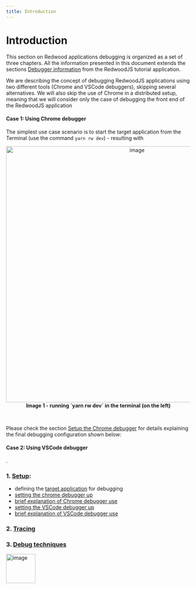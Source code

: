 ```yaml
---
title: Introduction
---
```


# Introduction

This section on Redwood applications debugging is organized as a set of three chapters. All the information presented in this document extends the sections [Debugger information](https://redwoodjs.com/docs/project-configuration-dev-test-build#debugger-configuration) from the RedwoodJS tutorial application.

We are describing the concept of debugging RedwoodJS applications using two different tools (Chrome and VSCode debuggers), skipping several alternatives. We will also skip the use of Chrome in a distributed setup, meaning that we will consider only the case of debugging the front end of the RedwoodJS application

#### Case 1: Using Chrome debugger
The simplest use case scenario is to start the target application from the Terminal (use the command `yarn rw dev`) - resulting with

  <p align="center">
  <img width="700" alt="image" src="https://user-images.githubusercontent.com/2712405/196008009-7aa88b67-0470-46ef-a7b6-a0167cda06bc.png"/>
  <br/>
  <b>Image 1 - running `yarn rw dev` in the terminal (on the left)</b>
  </p>
  <br/>

Please check the section [Setup the Chrome debugger](https://rw-community.org/app%20management/debugging/setup#2-setup-the-chrome-debugger) for details explaining the final debugging configuration shown below:

#### Case 2: Using VSCode debugger

.

### 1. [Setup](https://rw-community.org/app%20management/debugging/setup):

- defining the [target application](https://rw-community.org/app%20management/debugging/setup/#1-prepare-the-debugging-target) for debugging
- [setting the chrome debugger up](https://rw-community.org/app%20management/debugging/setup/#2-setup-the-chrome-debugger)
- [brief explanation of Chrome debugger use](https://rw-community.org/app%20management/debugging/setup/#3-example-of-use)
- [setting the VSCode debugger up](https://rw-community.org/app%20management/debugging/setup/#4-setup-visual-studio-code-debugger)
- [brief explanation of VSCode debugger use](https://rw-community.org/app%20management/debugging/setup/#4-setup-visual-studio-code-debugger)

### 2. [Tracing](https://rw-community.org/app%20management/debugging/tracing-code)

### 3. [Debug techniques](https://rw-community.org/app%20management/debugging/debug-techniques)

<p align="left">
<img width="80" alt="image" src="https://user-images.githubusercontent.com/2712405/169575412-041fa3e9-0fb6-4550-8599-1c056b32fc32.png"/>
<br/>
</p>
